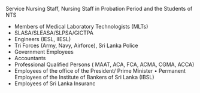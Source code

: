 Service Nursing Staff, Nursing Staff in Probation Period and the Students of NTS
  - Members of Medical Laboratory Technologists (MLTs)
- SLASA/SLEASA/SLPSA/GICTPA
- Engineers (IESL, IIESL)
- Tri Forces (Army, Navy, Airforce), Sri Lanka Police
- Government Employees
- Accountants
- Professional Qualified Persons ( MAAT, ACA, FCA, ACMA, CGMA, ACCA)
- Employees of the office of the President/ Prime Minister • Permanent Employees of the Institute of Bankers of Sri Lanka (IBSL)
- Employees of Sri Lanka Insuranc